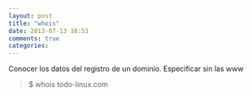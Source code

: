 ```yaml
---
layout: post
title: "whois"
date: 2013-07-13 16:53
comments: true
categories: 
---
```

Conocer los datos del registro de un dominio. Especificar sin las www

>$ whois todo-linux.com 

